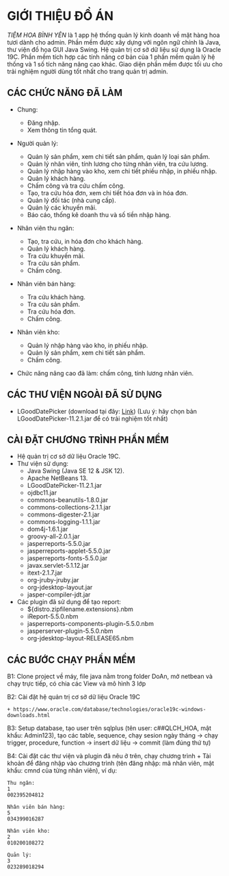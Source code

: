 # GIỚI THIỆU ĐỒ ÁN

*TIỆM HOA BÌNH YÊN* là 1 app hệ thống quản lý kinh doanh về mặt hàng hoa tươi dành cho admin. Phần mềm được xây dựng với ngôn ngữ chính là Java, thư viện đồ họa GUI Java Swing. Hệ quản trị cơ sở dữ liệu sử dụng là Oracle 19C. Phần mềm tích hợp các tính năng cơ bản của 1 phần mềm quản lý hệ thống và 1 số tích năng nâng cao khác. Giao diện phần mềm được tối ưu cho trải nghiệm người dùng tốt nhất cho trang quản trị admin.

## CÁC CHỨC NĂNG ĐÃ LÀM

- Chung: 
	
    * Đăng nhập.
    * Xem thông tin tổng quát.

- Người quản lý:

    * Quản lý sản phẩm, xem chi tiết sản phẩm, quản lý loại sản phẩm.
    * Quản lý nhân viên, tính lương cho từng nhân viên, tra cứu lương.
    * Quản lý nhập hàng vào kho, xem chi tiết phiếu nhập, in phiếu nhập.
    * Quản lý khách hàng.
    * Chấm công và tra cứu chấm công.
    * Tạo, tra cứu hóa đơn, xem chi tiết hóa đơn và in hóa đơn.
    * Quản lý đối tác (nhà cung cấp).
    * Quản lý các khuyến mãi.
    * Báo cáo, thống kê doanh thu và số tiền nhập hàng.

- Nhân viên thu ngân:

    * Tạo, tra cứu, in hóa đơn cho khách hàng.
    * Quản lý khách hàng.
    * Tra cứu khuyến mãi.
    * Tra cứu sản phẩm.
    * Chấm công.

- Nhân viên bán hàng: 
    
    * Tra cứu khách hàng.
    * Tra cứu sản phẩm.
    * Tra cứu hóa đơn.
    * Chấm công.
    
- Nhân viên kho:

    * Quản lý nhập hàng vào kho, in phiếu nhập.
    * Quản lý sản phẩm, xem chi tiết sản phẩm.
    * Chấm công.

- Chức năng nâng cao đã làm: chấm công, tính lương nhân viên.

## CÁC THƯ VIỆN NGOÀI ĐÃ SỬ DỤNG
- LGoodDatePicker (download tại đây: [Link](https://github.com/LGoodDatePicker/LGoodDatePicker/releases))
(Lưu ý: hãy chọn bản LGoodDatePicker-11.2.1.jar để có trải nghiệm tốt nhất)

## CÀI ĐẶT CHƯƠNG TRÌNH PHẦN MỀM

- Hệ quản trị cơ sở dữ liệu Oracle 19C.
- Thư viện sử dụng:
    * Java Swing (Java SE 12 & JSK 12).
    * Apache NetBeans 13.
    * LGoodDatePicker-11.2.1.jar
    * ojdbc11.jar
    * commons-beanutils-1.8.0.jar
    * commons-collections-2.1.1.jar
    * commons-digester-2.1.jar
    * commons-logging-1.1.1.jar
    * dom4j-1.6.1.jar
    * groovy-all-2.0.1.jar
    * jasperreports-5.5.0.jar
    * jasperreports-applet-5.5.0.jar
    * jasperreports-fonts-5.5.0.jar
    * javax.servlet-5.1.12.jar
    * itext-2.1.7.jar
    * org-jruby-jruby.jar
    * org-jdesktop-layout.jar
    * jasper-compiler-jdt.jar
- Các plugin đã sử dụng để tạo report:
    * ${distro.zipfilename.extensions}.nbm
    * iReport-5.5.0.nbm
    * jasperreports-components-plugin-5.5.0.nbm
    * jasperserver-plugin-5.5.0.nbm
    * org-jdesktop-layout-RELEASE65.nbm

## CÁC BƯỚC CHẠY PHẦN MỀM

B1: Clone project về máy, file java nằm trong folder DoAn, mở netbean và chạy trực tiếp, có chia các View và mô hình 3 lớp

B2: Cài đặt hệ quản trị cơ sở dữ liệu Oracle 19C

    + https://www.oracle.com/database/technologies/oracle19c-windows-downloads.html
    
B3: Setup database, tạo user trên sqlplus (tên user: c##QLCH_HOA, mật khẩu: Admin123), tạo các table, sequence, chạy sesion ngày tháng -> chạy trigger, procedure, function -> insert dữ liệu -> commit (làm đúng thứ tự)

B4: Cài đặt các thư viện và plugin đã nêu ở trên, chạy chương trình
    + Tài khoản để đăng nhập vào chương trình (tên đăng nhập: mã nhân viên, mật khẩu: cmnd của từng nhân viên), ví dụ: 


	Thu ngân:
	1
	002395204812

	Nhân viên bán hàng: 
	5
	034399016287

	Nhân viên kho:
	2
	010200108272
	
	Quản lý: 
	3
	023289018294
